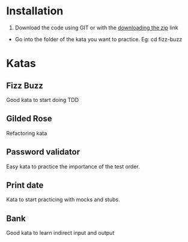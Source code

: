 # Installation
1. Download the code using GIT or with the [downloading the zip](https://github.com/luisrovirosa/katas-csharp/archive/master.zip) link
- Go into the folder of the kata you want to practice. Eg: cd fizz-buzz

# Katas
## Fizz Buzz
Good kata to start doing TDD
## Gilded Rose
Refactoring kata
## Password validator
Easy kata to practice the importance of the test order.
## Print date
Kata to start practicing with mocks and stubs.
## Bank
Good kata to learn indirect input and output
